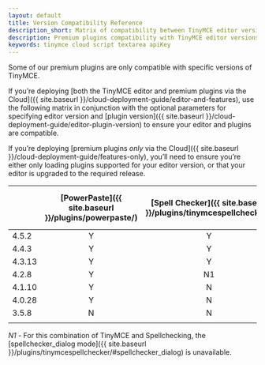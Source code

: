 ```yaml
---
layout: default
title: Version Compatibility Reference
description_short: Matrix of compatibility between TinyMCE editor versions and premium plugins.
description: Premium plugins compatibility with TinyMCE editor versions.
keywords: tinymce cloud script textarea apiKey
---
```


Some of our premium plugins are only compatible with specific versions of TinyMCE.

If you’re deploying [both the TinyMCE editor and premium plugins via the Cloud]({{ site.baseurl }}/cloud-deployment-guide/editor-and-features), use the following matrix in conjunction with the optional parameters for specifying editor version and [plugin version]({{ site.baseurl }}/cloud-deployment-guide/editor-plugin-version) to ensure your editor and plugins are compatible.

If you’re deploying [premium plugins *only* via the Cloud]({{ site.baseurl }}/cloud-deployment-guide/features-only), you’ll need to ensure you’re either only loading plugins supported for your editor version, or that your editor is upgraded to the required release.

|   | [PowerPaste]({{ site.baseurl }}/plugins/powerpaste/) | [Spell Checker]({{ site.baseurl }}/plugins/tinymcespellchecker/) | [Accessibility Checker]({{ site.baseurl }}/plugins/a11ychecker/) | Mentions | [Advanced Code Editor]({{ site.baseurl }}/plugins/advcode/) | MoxieManager<br/>(SDK ONLY) | [Enhanced Media Embed]({{ site.baseurl }}/plugins/mediaembed/) | [Link Checker]({{ site.baseurl }}/plugins/linkchecker/) |
|  ------ | :------: | :------: | :------: | ------ | :------: | :------: | :------: | :------: |
|  4.5.2 | Y | Y | Y | Y | Y | Y | Y | Y |
|  4.4.3 | Y | Y | Y | Y | Y | Y | N | N |
|  4.3.13 | Y | Y | Y | Y | Y | Y | N | N |
|  4.2.8 | Y | N1 | N | N | N | Y | N | N |
|  4.1.10 | Y | N | N | N | N | Y | N | N |
|  4.0.28 | Y | N | N | N | N | Y | N | N |
|  3.5.8 | N | N | N | N | N | Y | N | N |
|   |  |  |  |  |  |  |  |  |

*N1* - For this combination of TinyMCE and Spellchecking, the [spellchecker_dialog mode]({{ site.baseurl }}/plugins/tinymcespellchecker/#spellchecker_dialog) is unavailable.
